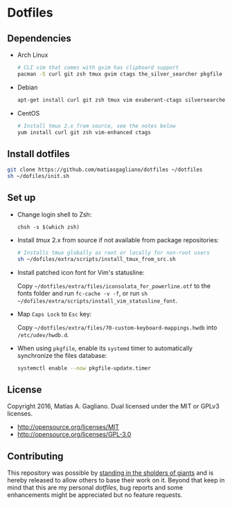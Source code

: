 Dotfiles
========


## Dependencies

- Arch Linux

  ```sh
  # CLI vim that comes with gvim has clipboard support
  pacman -S curl git zsh tmux gvim ctags the_silver_searcher pkgfile
  ```

- Debian

  ```sh
  apt-get install curl git zsh tmux vim exuberant-ctags silversearcher-ag
  ```

- CentOS

  ```sh
  # Install tmux 2.x from source, see the notes below
  yum install curl git zsh vim-enhanced ctags
  ```


## Install dotfiles

```sh
git clone https://github.com/matiasgagliano/dotfiles ~/dotfiles
sh ~/dofiles/init.sh

```


## Set up

- Change login shell to Zsh:

  `chsh -s $(which zsh)`

- Install *tmux* 2.x from source if not available from package repositories:

  ```sh
  # Installs tmux globally as root or locally for non-root users
  sh ~/dofiles/extra/scripts/install_tmux_from_src.sh
  ```

- Install patched icon font for Vim's statusline:

  Copy `~/dotfiles/extra/files/iconsolata_for_powerline.otf`
  to the fonts folder and run `fc-cache -v -f`, or run
  `sh ~/dofiles/extra/scripts/install_vim_statusline_font`.

- Map `Caps Lock` to `Esc` key:

  Copy `~/dotfiles/extra/files/70-custom-keyboard-mappings.hwdb`
  into `/etc/udev/hwdb.d`.

- When using `pkgfile`, enable its `systemd` timer to automatically
  synchronize the files database:

  ```sh
  systemctl enable --now pkgfile-update.timer
  ```


## License

Copyright 2016, Matías A. Gagliano.
Dual licensed under the MIT or GPLv3 licenses.

* <http://opensource.org/licenses/MIT>
* <http://opensource.org/licenses/GPL-3.0>


## Contributing

This repository was possible by [standing in the sholders of giants][1] and is
hereby released to allow others to base their work on it. Beyond that keep in
mind that this are my personal *dotfiles*, bug reports and some enhancements
might be appreciated but no feature requests.

[1]: https://en.wikipedia.org/wiki/Standing_on_the_shoulders_of_giants
